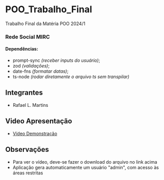 # POO_Trabalho_Final
Trabalho Final da Matéria POO 2024/1  
### Rede Social MIRC

#### Dependências:
- prompt-sync *(receber inputs do usuário)*;
- zod *(validações)*;
- date-fns *(formatar datas)*;  
- ts-node *(rodar diretamente o arquivo ts sem transpilar)*
## Integrantes
- Rafael L. Martins

## Video Apresentação
- [Vídeo Demonstração](https://github.com/rafaelmartins-ifpi/POO_Trabalho_Final/blob/main/videoApresentacao/MIRC%20-%20video%20demonstracao.mkv)

## Observações

- Para ver o vídeo, deve-se fazer o download do arquivo no link acima
- Aplicação gera automaticamente um usuário "admin", com acesso às áreas restritas